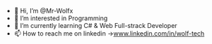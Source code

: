- 👋 Hi, I’m @Mr-Wolfx
- 👀 I’m interested in Programming
- 🌱 I’m currently learning C# & Web Full-strack Developer
- 📫 How to reach me on linkedin ->www.linkedin.com/in/wolf-tech
